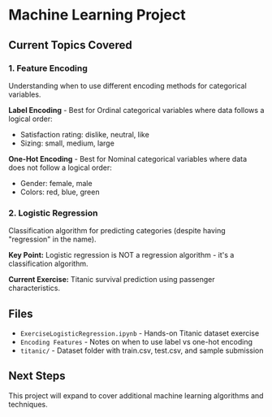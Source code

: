# Machine Learning Project

## Current Topics Covered

### 1. Feature Encoding
Understanding when to use different encoding methods for categorical variables.

**Label Encoding** - Best for Ordinal categorical variables where data follows a logical order:
- Satisfaction rating: dislike, neutral, like
- Sizing: small, medium, large

**One-Hot Encoding** - Best for Nominal categorical variables where data does not follow a logical order:
- Gender: female, male
- Colors: red, blue, green

### 2. Logistic Regression
Classification algorithm for predicting categories (despite having "regression" in the name).

**Key Point:** Logistic regression is NOT a regression algorithm - it's a classification algorithm.

**Current Exercise:** Titanic survival prediction using passenger characteristics.

## Files
- `ExerciseLogisticRegression.ipynb` - Hands-on Titanic dataset exercise
- `Encoding Features` - Notes on when to use label vs one-hot encoding
- `titanic/` - Dataset folder with train.csv, test.csv, and sample submission

## Next Steps
This project will expand to cover additional machine learning algorithms and techniques.